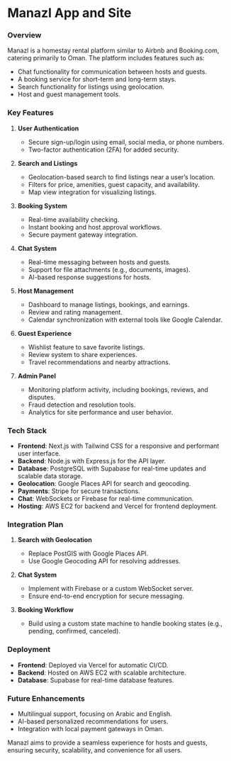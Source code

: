 # Manazl App and Site

### Overview
Manazl is a homestay rental platform similar to Airbnb and Booking.com, catering primarily to Oman. The platform includes features such as:
- Chat functionality for communication between hosts and guests.
- A booking service for short-term and long-term stays.
- Search functionality for listings using geolocation.
- Host and guest management tools.

### Key Features
1. **User Authentication**
   - Secure sign-up/login using email, social media, or phone numbers.
   - Two-factor authentication (2FA) for added security.

2. **Search and Listings**
   - Geolocation-based search to find listings near a user’s location.
   - Filters for price, amenities, guest capacity, and availability.
   - Map view integration for visualizing listings.

3. **Booking System**
   - Real-time availability checking.
   - Instant booking and host approval workflows.
   - Secure payment gateway integration.

4. **Chat System**
   - Real-time messaging between hosts and guests.
   - Support for file attachments (e.g., documents, images).
   - AI-based response suggestions for hosts.

5. **Host Management**
   - Dashboard to manage listings, bookings, and earnings.
   - Review and rating management.
   - Calendar synchronization with external tools like Google Calendar.

6. **Guest Experience**
   - Wishlist feature to save favorite listings.
   - Review system to share experiences.
   - Travel recommendations and nearby attractions.

7. **Admin Panel**
   - Monitoring platform activity, including bookings, reviews, and disputes.
   - Fraud detection and resolution tools.
   - Analytics for site performance and user behavior.

### Tech Stack
- **Frontend**: Next.js with Tailwind CSS for a responsive and performant user interface.
- **Backend**: Node.js with Express.js for the API layer.
- **Database**: PostgreSQL with Supabase for real-time updates and scalable data storage.
- **Geolocation**: Google Places API for search and geocoding.
- **Payments**: Stripe for secure transactions.
- **Chat**: WebSockets or Firebase for real-time communication.
- **Hosting**: AWS EC2 for backend and Vercel for frontend deployment.

### Integration Plan
1. **Search with Geolocation**
   - Replace PostGIS with Google Places API.
   - Use Google Geocoding API for resolving addresses.

2. **Chat System**
   - Implement with Firebase or a custom WebSocket server.
   - Ensure end-to-end encryption for secure messaging.

3. **Booking Workflow**
   - Build using a custom state machine to handle booking states (e.g., pending, confirmed, canceled).

### Deployment
- **Frontend**: Deployed via Vercel for automatic CI/CD.
- **Backend**: Hosted on AWS EC2 with scalable architecture.
- **Database**: Supabase for real-time database features.

### Future Enhancements
- Multilingual support, focusing on Arabic and English.
- AI-based personalized recommendations for users.
- Integration with local payment gateways in Oman.

Manazl aims to provide a seamless experience for hosts and guests, ensuring security, scalability, and convenience for all users.


